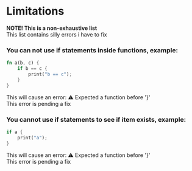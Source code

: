 # Limitations

**NOTE! This is a non-exhaustive list** \
This list contains silly errors i have to fix

### You can **not** use if statements inside functions, example:
```rust
fn a(b, c) {
    if b == c {
        print("b == c");
    }
}
```
This will cause an error: ⚠️  Expected a function before '}' \
This error is pending a fix

### You cannot use if statements to see if item exists, example:
```rust
if a {
    print("a");
}
```

This will cause an error: ⚠️  Expected a function before '}' \
This error is pending a fix